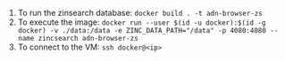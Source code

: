 1. To run the zinsearch database: `docker build . -t adn-browser-zs`
2. To execute the image: `docker run --user $(id -u docker):$(id -g docker) -v ./data:/data -e ZINC_DATA_PATH="/data" -p 4080:4080 --name zincsearch adn-browser-zs`
3. To connect to the VM: `ssh docker@<ip>`